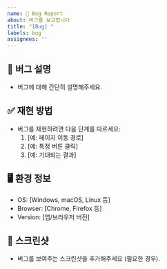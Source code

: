 ```yaml
---
name: 🐛 Bug Report
about: 버그를 보고합니다
title: "[Bug] "
labels: bug
assignees: ''
---
```


## 🐞 버그 설명
- 버그에 대해 간단히 설명해주세요.

## ✅ 재현 방법
- 버그를 재현하려면 다음 단계를 따르세요:
  1. [예: 페이지 이동 경로]
  2. [예: 특정 버튼 클릭]
  3. [예: 기대되는 결과]

## 🖥 환경 정보
- OS: [Windows, macOS, Linux 등]
- Browser: [Chrome, Firefox 등]
- Version: [앱/브라우저 버전]

## 📸 스크린샷
- 버그를 보여주는 스크린샷을 추가해주세요 (필요한 경우).
